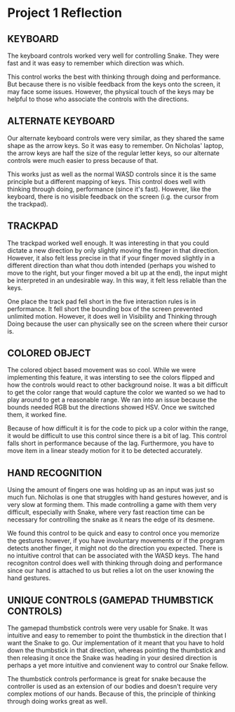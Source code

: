 # Project 1 Reflection

## KEYBOARD
The keyboard controls worked very well for controlling Snake. They were fast and it was easy to remember which direction was
which. 

This control works the best with thinking through doing and performance. But because there is no visible feedback from the keys onto the screen, it may face some issues. However, the physical touch of the keys may be helpful to those who associate the controls with the directions.

## ALTERNATE KEYBOARD
Our alternate keyboard controls were very similar, as they shared the same shape as the arrow keys. So it was easy to
remember. On Nicholas' laptop, the arrow keys are half the size of the regular letter keys, so our alternate controls were much
easier to press because of that.

This works just as well as the normal WASD controls since it is the same principle but a different mapping of keys. This control does well with thinking through doing, performance (since it's fast). However, like the keyboard, there is no visible feedback on the screen (i.g. the cursor from the trackpad).

## TRACKPAD
The trackpad worked well enough. It was interesting in that you could dictate a new direction by only slightly moving the
finger in that direction. However, it also felt less precise in that if your finger moved slightly in a different direction
than what thou doth intended (perhaps you wished to move to the right, but your finger moved a bit up at the end), the input
might be interpreted in an undesirable way. In this way, it felt less reliable than the keys.

One place the track pad fell short in the five interaction rules is in performance. It fell short the bounding box of the screen prevented unlimited motion. However, it does well in Visibility and Thinking through Doing because the user can physically see on the screen where their cursor is.

## COLORED OBJECT
The colored object based movement was so cool. While we were implementing this feature, it was intersting to see the colors flipped and how the controls would react to other background noise. It was a bit difficult to get the color range that would capture the color we wanted so we had to play around to get a reasonable range. We ran into an issue because the bounds needed RGB but the directions showed HSV. Once we switched them, it worked fine. 

Because of how difficult it is for the code to pick up a color within the range, it would be difficult to use this control since there is a bit of lag. This control falls short in performance because of the lag. Furthermore, you have to move item in a linear steady motion for it to be detected accurately. 

## HAND RECOGNITION
Using the amount of fingers one was holding up as an input was just so much fun. Nicholas is one that struggles with hand
gestures however, and is very slow at forming them. This made controlling a game with them very difficult, especially with
Snake, where very fast reaction time can be necessary for controlling the snake as it nears the edge of its desmene.

We found this control to be quick and easy to control once you memorize the gestures however, if you have involuntary movements or if the program detects another finger, it might not do the direction you expected. There is no intuitive control that can be associated with the WASD keys. The hand recogniton control does well with thinking through doing and performance since our hand is attached to us but relies a lot on the user knowing the hand gestures.

## UNIQUE CONTROLS (GAMEPAD THUMBSTICK CONTROLS)
The gamepad thumbstick controls were very usable for Snake. It was intuitive and easy to remember to point the thumbstick in the
direction that I want the Snake to go. Our implementation of it meant that you have to hold down the thumbstick in that direction,
whereas pointing the thumbstick and then releasing it once the Snake was heading in your desired direction is perhaps a yet
more intuitive and convienent way to control our Snake fellow.

The thumbstick controls performance is great for snake because the controller is used as an extension of our bodies and doesn't require very complex motions of our hands. Because of this, the principle of thinking through doing works great as well.

